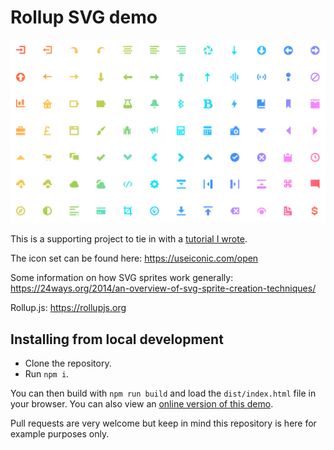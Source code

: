 # Rollup SVG demo

![Icons](https://raw.githubusercontent.com/njpanderson/rollup-svgs/master/icons.png)

This is a supporting project to tie in with a [tutorial I wrote](http://neilinscotland.net/2017/06/10/creating-an-svg-sprite-sheet-with-rollupjs/).

The icon set can be found here:
https://useiconic.com/open

Some information on how SVG sprites work generally:
https://24ways.org/2014/an-overview-of-svg-sprite-creation-techniques/

Rollup.js:
https://rollupjs.org

## Installing from local development

 - Clone the repository.
 - Run `npm i`.

You can then build with `npm run build` and load the `dist/index.html` file in
your browser. You can also view an [online version of this demo](http://neilinscotland.net/rollup-svg/).

Pull requests are very welcome but keep in mind this repository is here for
example purposes only.